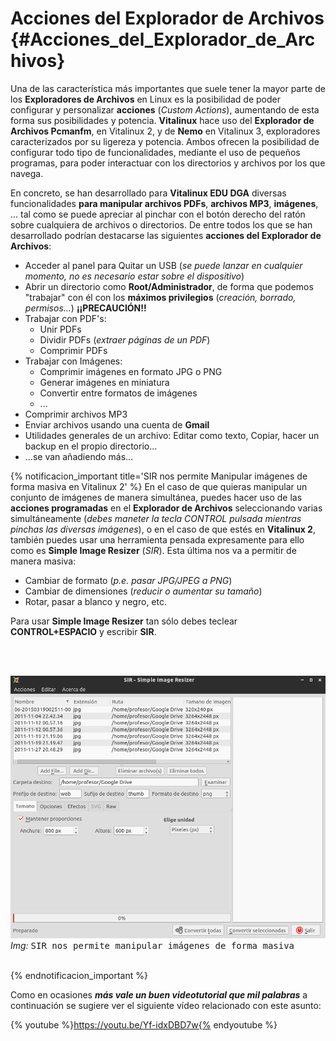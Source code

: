 # Acciones del Explorador de Archivos {#Acciones_del_Explorador_de_Archivos}

Una de las característica más importantes que suele tener la mayor parte de los **Exploradores de Archivos** en Linux es la posibilidad de poder configurar y personalizar **acciones** (*Custom Actions*), aumentando de esta forma sus posibilidades y potencia.  **Vitalinux** hace uso del **Explorador de Archivos Pcmanfm**, en Vitalinux 2, y de **Nemo** en Vitalinux 3, exploradores caracterizados por su ligereza y potencia.  Ambos ofrecen la posibilidad de configurar todo tipo de funcionalidades, mediante el uso de pequeños programas, para poder interactuar con los directorios y archivos por los que navega.  


En concreto, se han desarrollado para **Vitalinux EDU DGA** diversas funcionalidades **para manipular archivos PDFs**, **archivos MP3**, **imágenes**, ... tal como se puede apreciar al pinchar con el botón derecho del ratón sobre cualquiera de archivos o directorios.  De entre todos los que se han desarrollado podrían destacarse las siguientes **acciones del Explorador de Archivos**:

-  Acceder al panel para Quitar un USB (<i>se puede lanzar en cualquier momento, no es necesario estar sobre el dispositivo</i>)
-  Abrir un directorio como <b>Root/Administrador</b>, de forma que podemos "trabajar" con él con los <b>máximos privilegios</b> (<i>creación, borrado, permisos...</i>) <b>¡¡PRECAUCIÓN!!</b>
- Trabajar con PDF's:
    - Unir PDFs
    - Dividir PDFs (*extraer páginas de un PDF*)
    - Comprimir PDFs
- Trabajar con Imágenes:
    - Comprimir imágenes en formato JPG o PNG
    - Generar imágenes en miniatura
    - Convertir entre formatos de imágenes
    - ...
- Comprimir archivos MP3
- Enviar archivos usando una cuenta de <b>Gmail</b>
- Utilidades generales de un archivo: Editar como texto, Copiar, hacer un backup en el propio directorio...
- ...se van añadiendo más...

{% notificacion_important title='SIR nos permite Manipular imágenes de forma masiva en Vitalinux 2' %}
En el caso de que quieras manipular un conjunto de imágenes de manera simultánea, puedes hacer uso de las <b>acciones programadas</b> en el <b>Explorador de Archivos</b> seleccionando varias simultáneamente (<i>debes maneter la tecla CONTROL pulsada mientras pinchas las diversas imágenes</i>), o en el caso de que estés en <b>Vitalinux 2</b>, también puedes usar una herramienta pensada expresamente para ello como es <b>Simple Image Resizer</b> (<i>SIR</i>).  Esta última nos va a permitir de manera masiva:

<ul>
<li>Cambiar de formato (<i>p.e. pasar JPG/JPEG a PNG</i>)</li>
<li>Cambiar de dimensiones (<i>reducir o aumentar su tamaño</i>)</li>
<li>Rotar, pasar a blanco y negro, etc.</li>
</ul>

Para usar <b>Simple Image Resizer</b> tan sólo debes teclear <b>CONTROL+ESPACIO</b> y escribir <b>SIR</b>.

<br><br>
<div class='container'>
<img class='coolimage' src='../img/vx-sir.png' alt='Imagen no Localizada'>
<div class='imagetext_type2'><i>Img:</i> <tt>SIR nos permite manipular imágenes de forma masiva</tt></div>
</div>
<br>

{% endnotificacion_important %}


Como en ocasiones ***más vale un buen videotutorial que mil palabras*** a continuación se sugiere ver el siguiente vídeo relacionado con este asunto:

{% youtube %}https://youtu.be/Yf-idxDBD7w{% endyoutube %}